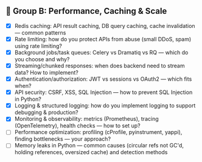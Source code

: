 ## 🚀 Group B: Performance, Caching & Scale

- [X] Redis caching: API result caching, DB query caching, cache invalidation — common patterns
- [X] Rate limiting: how do you protect APIs from abuse (small DDoS, spam) using rate limiting?
- [X] Background jobs/task queues: Celery vs Dramatiq vs RQ — which do you choose and why?
- [X] Streaming/chunked responses: when does backend need to stream data? How to implement?
- [X] Authentication/authorization: JWT vs sessions vs OAuth2 — which fits when?
- [X] API security: CSRF, XSS, SQL Injection — how to prevent SQL Injection in Python?
- [X] Logging & structured logging: how do you implement logging to support debugging & production?
- [X] Monitoring & observability: metrics (Prometheus), tracing (OpenTelemetry), health checks — how to set up?
- [ ] Performance optimization: profiling (cProfile, pyinstrument, yappi), finding bottlenecks — your approach?
- [ ] Memory leaks in Python — common causes (circular refs not GC'd, holding references, oversized cache) and detection methods
